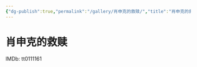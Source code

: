 ```yaml
---
{"dg-publish":true,"permalink":"/gallery/肖申克的救赎/","title":"肖申克的救赎","created":"2025-05-31T16:08:35.865+08:00"}
---
```



# 肖申克的救赎

IMDb: tt0111161
